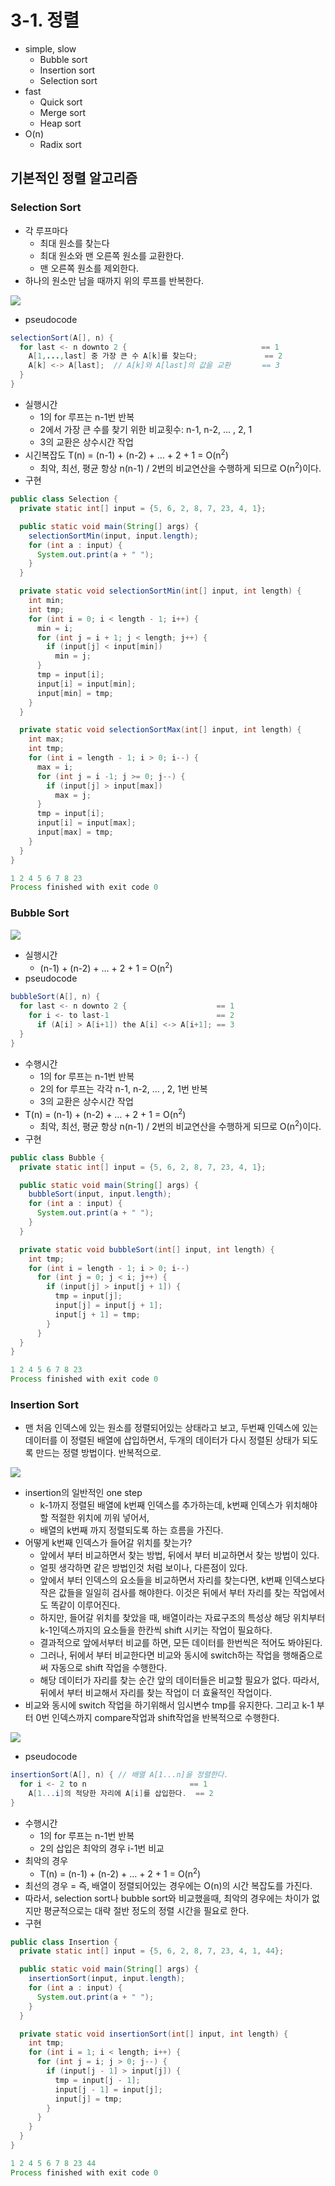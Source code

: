 # 3-1. 정렬

* simple, slow
  * Bubble sort
  * Insertion sort
  * Selection sort
* fast
  * Quick sort
  * Merge sort
  * Heap sort
* O(n)
  * Radix sort

## 기본적인 정렬 알고리즘

### Selection Sort

* 각 루프마다
  * 최대 원소를 찾는다
  * 최대 원소와 맨 오른쪽 원소를 교환한다.
  * 맨 오른쪽 원소를 제외한다.
* 하나의 원소만 남을 때까지 위의 루프를 반복한다.

![](https://github.com/namjunemy/TIL/blob/master/Algorithm/img/sort_01.png?raw=true)

* pseudocode

```java
selectionSort(A[], n) {
  for last <- n downto 2 {                              == 1
    A[1,...,last] 중 가장 큰 수 A[k]를 찾는다;               == 2
    A[k] <-> A[last];  // A[k]와 A[last]의 값을 교환       == 3
  }
}
```

* 실행시간
  * 1의 for 루프는 n-1번 반복
  * 2에서 가장 큰 수를 찾기 위한 비교횟수: n-1, n-2, ... , 2, 1
  * 3의 교환은 상수시간 작업
* 시긴복잡도  T(n) = (n-1) + (n-2) + … + 2 + 1 = O(n<sup>2</sup>)
  * 최악, 최선, 평균 항상 n(n-1) / 2번의 비교연산을 수행하게 되므로 O(n<sup>2</sup>)이다.
* 구현

```java
public class Selection {
  private static int[] input = {5, 6, 2, 8, 7, 23, 4, 1};

  public static void main(String[] args) {
    selectionSortMin(input, input.length);
    for (int a : input) {
      System.out.print(a + " ");
    }
  }

  private static void selectionSortMin(int[] input, int length) {
    int min;
    int tmp;
    for (int i = 0; i < length - 1; i++) {
      min = i;
      for (int j = i + 1; j < length; j++) {
        if (input[j] < input[min])
          min = j;
      }
      tmp = input[i];
      input[i] = input[min];
      input[min] = tmp;
    }
  }

  private static void selectionSortMax(int[] input, int length) {
    int max;
    int tmp;
    for (int i = length - 1; i > 0; i--) {
      max = i;
      for (int j = i -1; j >= 0; j--) {
        if (input[j] > input[max])
          max = j;
      }
      tmp = input[i];
      input[i] = input[max];
      input[max] = tmp;
    }
  }
}
```

```java
1 2 4 5 6 7 8 23 
Process finished with exit code 0
```

  

### Bubble Sort

![](https://github.com/namjunemy/TIL/blob/master/Algorithm/img/sort_02.png?raw=true)

* 실행시간
  * (n-1) + (n-2) + … + 2 + 1 = O(n<sup>2</sup>)
* pseudocode

```java
bubbleSort(A[], n) {
  for last <- n downto 2 {                    == 1
    for i <- to last-1                        == 2
      if (A[i] > A[i+1]) the A[i] <-> A[i+1]; == 3
  }
}
```

* 수행시간
  * 1의 for 루프는 n-1번 반복
  * 2의 for 루프는 각각 n-1, n-2, … , 2, 1번 반복
  * 3의 교환은 상수시간 작업
* T(n) = (n-1) + (n-2) + … + 2 + 1 = O(n<sup>2</sup>)
  * 최악, 최선, 평균 항상 n(n-1) / 2번의 비교연산을 수행하게 되므로 O(n<sup>2</sup>)이다.
* 구현

```java
public class Bubble {
  private static int[] input = {5, 6, 2, 8, 7, 23, 4, 1};

  public static void main(String[] args) {
    bubbleSort(input, input.length);
    for (int a : input) {
      System.out.print(a + " ");
    }
  }

  private static void bubbleSort(int[] input, int length) {
    int tmp;
    for (int i = length - 1; i > 0; i--)
      for (int j = 0; j < i; j++) {
        if (input[j] > input[j + 1]) {
          tmp = input[j];
          input[j] = input[j + 1];
          input[j + 1] = tmp;
        }
      }
  }
}
```

```java
1 2 4 5 6 7 8 23 
Process finished with exit code 0
```

  

### Insertion Sort

* 맨 처음 인덱스에 있는 원소를 정렬되어있는 상태라고 보고, 두번째 인덱스에 있는 데이터를 이 정렬된 배열에 삽입하면서, 두개의 데이터가 다시 정렬된 상태가 되도록 만드는 정렬 방법이다. 반복적으로.

![](https://github.com/namjunemy/TIL/blob/master/Algorithm/img/sort_03.png?raw=true)

* insertion의 일반적인 one step
  * k-1까지 정렬된 배열에 k번째 인덱스를 추가하는데, k번째 인덱스가 위치해야할 적절한 위치에 끼워 넣어서,
  * 배열의 k번째 까지 정렬되도록 하는 흐름을 가진다. 
* 어떻게 k번째 인덱스가 들어갈 위치를 찾는가?
  * 앞에서 부터 비교하면서 찾는 방법, 뒤에서 부터 비교하면서 찾는 방법이 있다.
  * 얼핏 생각하면 같은 방법인것 처럼 보이나, 다른점이 있다.
  * 앞에서 부터 인덱스의 요소들을 비교하면서 자리를 찾는다면, k번째 인덱스보다 작은 값들을 일일히 검사를 해야한다. 이것은 뒤에서 부터 자리를 찾는 작업에서도 똑같이 이루어진다.
  * 하지만, 들어갈 위치를 찾았을 때, 배열이라는 자료구조의 특성상 해당 위치부터 k-1인덱스까지의 요소들을 한칸씩 shift 시키는 작업이 필요하다.
  * 결과적으로 앞에서부터 비교를 하면, 모든 데이터를 한번씩은 적어도 봐야된다.
  * 그러나, 뒤에서 부터 비교한다면 비교와 동시에 switch하는 작업을 행해줌으로써 자동으로 shift 작업을 수행한다.
  * 해당 데이터가 자리를 찾는 순간 앞의 데이터들은 비교할 필요가 없다. 따라서, 뒤에서 부터 비교해서 자리를 찾는 작업이 더 효율적인 작업이다.
* 비교와 동시에 switch 작업을 하기위해서 임시변수 tmp를 유지한다. 그리고 k-1 부터 0번 인덱스까지 compare작업과 shift작업을 반복적으로 수행한다.

![](https://github.com/namjunemy/TIL/blob/master/Algorithm/img/sort_04.png?raw=true)

* pseudocode

```java
insertionSort(A[], n) { // 배열 A[1...n]을 정렬한다.
  for i <- 2 to n                       == 1
    A[1...i]의 적당한 자리에 A[i]를 삽입한다.  == 2
}
```

* 수행시간
  * 1의 for 루프는 n-1번 반복
  * 2의 삽입은 최악의 경우 i-1번 비교
* 최악의 경우
  * T(n) = (n-1) + (n-2) + … + 2 + 1 = O(n<sup>2</sup>)
* 최선의 경우 = 즉,  배열이 정렬되어있는 경우에는 O(n)의 시간 복잡도를 가진다.
* 따라서, selection sort나 bubble sort와 비교했을때, 최악의 경우에는 차이가 없지만 평균적으로는 대략 절반 정도의 정렬 시간을 필요로 한다.
* 구현

```java
public class Insertion {
  private static int[] input = {5, 6, 2, 8, 7, 23, 4, 1, 44};

  public static void main(String[] args) {
    insertionSort(input, input.length);
    for (int a : input) {
      System.out.print(a + " ");
    }
  }

  private static void insertionSort(int[] input, int length) {
    int tmp;
    for (int i = 1; i < length; i++) {
      for (int j = i; j > 0; j--) {
        if (input[j - 1] > input[j]) {
          tmp = input[j - 1];
          input[j - 1] = input[j];
          input[j] = tmp;
        }
      }
    }
  }
}
```

```java
1 2 4 5 6 7 8 23 44 
Process finished with exit code 0
```

